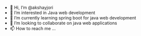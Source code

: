 - 👋 Hi, I’m @akshayjori
- 👀 I’m interested in Java web development
- 🌱 I’m currently learning spring boot for java web development
- 💞️ I’m looking to collaborate on java web applications
- 📫 How to reach me ...

<!---
akshayjori/akshayjori is a ✨ special ✨ repository because its `README.md` (this file) appears on your GitHub profile.
You can click the Preview link to take a look at your changes.
--->

